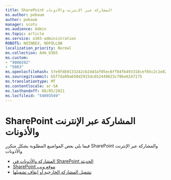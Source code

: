 ```yaml
---
title: SharePoint المشاركة عبر الإنترنت والأذونات
ms.author: pebaum
author: pebaum
manager: scotv
ms.audience: Admin
ms.topic: article
ms.service: o365-administration
ROBOTS: NOINDEX, NOFOLLOW
localization_priority: Normal
ms.collection: Adm_O365
ms.custom:
- "9000292"
- "5803"
ms.openlocfilehash: 57e9fdb9133242cb24d3af05ec6ff84fb493318cef05c2c1e82b147c3c9ebd5e
ms.sourcegitcommit: b5f7da89a650d2915dc652449623c78be6247175
ms.translationtype: MT
ms.contentlocale: ar-SA
ms.lasthandoff: 08/05/2021
ms.locfileid: "54093549"
---
```

# <a name="sharepoint-online-sharing-and-permissions"></a>SharePoint المشاركة عبر الإنترنت والأذونات

فيما يلي بعض المواضيع المطلوبة بشكل متكرر SharePoint والمشاركة عبر الإنترنت والأذونات

- [المشاركة والأذونات في SharePoint الحديثة](https://docs.microsoft.com/sharepoint/modern-experience-sharing-permissions)
- [SharePoint موقع ويب](https://docs.microsoft.com/sharepoint/customize-sharepoint-site-permissions)
- [تشغيل المشاركة الخارجية أو إيقاف تشغيلها](https://docs.microsoft.com/sharepoint/turn-external-sharing-on-or-off)